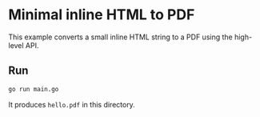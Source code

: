 # Minimal inline HTML to PDF

This example converts a small inline HTML string to a PDF using the high-level API.

## Run

```bash
go run main.go
```

It produces `hello.pdf` in this directory.
